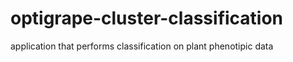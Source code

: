 # optigrape-cluster-classification
application that performs classification on plant phenotipic data
